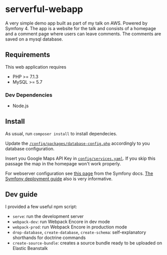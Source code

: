# serverful-webapp
A very simple demo app built as part of my talk on AWS. Powered by Symfony 4.
The app is a website for the talk and consists of a homepage and a comment page where users can leave comments.
The comments are saved on a mysql database.

## Requirements
This web application requires
- PHP >= 7.1.3
- MySQL >= 5.7

### Dev Dependencies
- Node.js

## Install
As usual, run `composer install` to install dependecies.

Update the [`/config/packages/database-config.php`](https://github.com/luistar/serverful-webapp/blob/a983510c1e3c66cc7e2af4173572bc33282809e0/config/packages/database-config.php#L3) 
accordingly to you database configuration.

Insert you Google Maps API Key in [`config/services.yaml`](https://github.com/luistar/serverful-webapp/blob/a983510c1e3c66cc7e2af4173572bc33282809e0/config/services.yaml#L5).
If you skip this passage the map in the homepage won't work properly.

For webserver configuration see [this page](https://symfony.com/doc/current/setup/web_server_configuration.html) from the 
Symfony docs. [The Symfony deployment guide](https://symfony.com/doc/current/deployment.html) also is very informative.

## Dev guide
I provided a few useful npm script:

- `serve`: run the development server
- `webpack-dev`: run Webpack Encore in dev mode
- `webpack-prod`: run Webpack Encore in production mode
- `drop-database`, `create-database`, `create-schema`: self-explanatory shorthands for doctrine commands
- `create-source-bundle`: creates a source bundle ready to be uploaded on Elastic Beanstalk

